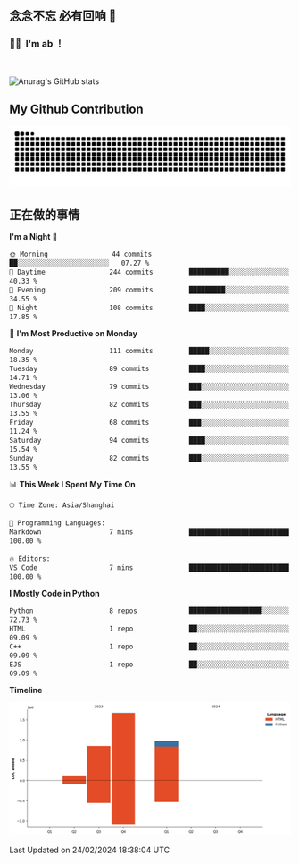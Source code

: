 ## 念念不忘 必有回响  👋
### 👨‍🔧&nbsp;&nbsp;I'm ab ！

<br>

![Anurag's GitHub stats](https://github-readme-stats.vercel.app/api?username=abinzzz&count_private=true&show_icons=true&theme=tokyonight)


## My Github Contribution
![](https://github.com/abinzzz/abinzzz/blob/output/github-contribution-grid-snake.svg)

## 正在做的事情

<!--START_SECTION:waka-->
**I'm a Night 🦉** 

```text
🌞 Morning                44 commits          ██░░░░░░░░░░░░░░░░░░░░░░░   07.27 % 
🌆 Daytime                244 commits         ██████████░░░░░░░░░░░░░░░   40.33 % 
🌃 Evening                209 commits         █████████░░░░░░░░░░░░░░░░   34.55 % 
🌙 Night                  108 commits         ████░░░░░░░░░░░░░░░░░░░░░   17.85 % 
```
📅 **I'm Most Productive on Monday** 

```text
Monday                   111 commits         █████░░░░░░░░░░░░░░░░░░░░   18.35 % 
Tuesday                  89 commits          ████░░░░░░░░░░░░░░░░░░░░░   14.71 % 
Wednesday                79 commits          ███░░░░░░░░░░░░░░░░░░░░░░   13.06 % 
Thursday                 82 commits          ███░░░░░░░░░░░░░░░░░░░░░░   13.55 % 
Friday                   68 commits          ███░░░░░░░░░░░░░░░░░░░░░░   11.24 % 
Saturday                 94 commits          ████░░░░░░░░░░░░░░░░░░░░░   15.54 % 
Sunday                   82 commits          ███░░░░░░░░░░░░░░░░░░░░░░   13.55 % 
```


📊 **This Week I Spent My Time On** 

```text
🕑︎ Time Zone: Asia/Shanghai

💬 Programming Languages: 
Markdown                 7 mins              █████████████████████████   100.00 % 

🔥 Editors: 
VS Code                  7 mins              █████████████████████████   100.00 % 
```

**I Mostly Code in Python** 

```text
Python                   8 repos             ██████████████████░░░░░░░   72.73 % 
HTML                     1 repo              ██░░░░░░░░░░░░░░░░░░░░░░░   09.09 % 
C++                      1 repo              ██░░░░░░░░░░░░░░░░░░░░░░░   09.09 % 
EJS                      1 repo              ██░░░░░░░░░░░░░░░░░░░░░░░   09.09 % 
```



**Timeline**

![Lines of Code chart](https://raw.githubusercontent.com/abinzzz/abinzzz/main/assets/bar_graph.png)


 Last Updated on 24/02/2024 18:38:04 UTC
<!--END_SECTION:waka-->


